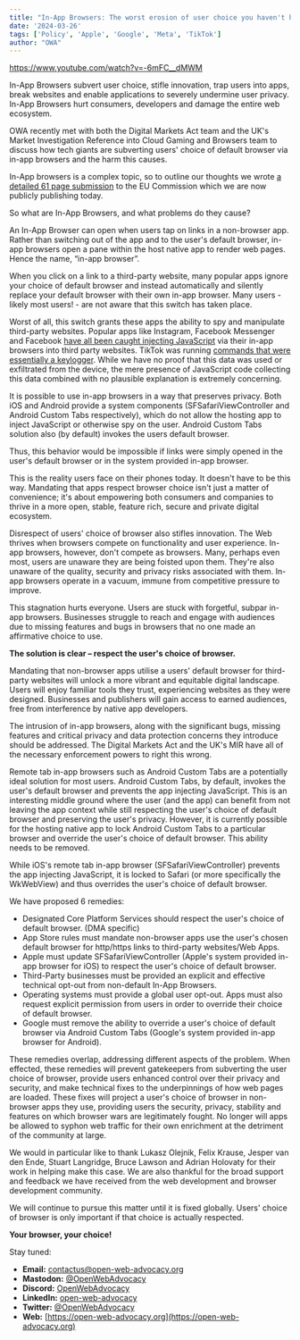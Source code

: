 ```yaml
---
title: "In-App Browsers: The worst erosion of user choice you haven't heard of"
date: '2024-03-26'
tags: ['Policy', 'Apple', 'Google', 'Meta', 'TikTok']
author: "OWA"
---
```


https://www.youtube.com/watch?v=-6mFC__dMWM

In-App Browsers subvert user choice, stifle innovation, trap users into apps, break websites and enable applications to severely undermine user privacy. In-App Browsers hurt consumers, developers and damage the entire web ecosystem.

OWA recently met with both the Digital Markets Act team and the UK's Market Investigation Reference into Cloud Gaming and Browsers team to discuss how tech giants are subverting users' choice of default browser via in-app browsers and the harm this causes.

In-App browsers is a complex topic, so to outline our thoughts we wrote [a detailed 61 page submission](/files/OWA%20-%20DMA%20Interventions%20-%20In-App%20Browsers%20v1.2.pdf) to the EU Commission which we are now publicly publishing today.

So what are In-App Browsers, and what problems do they cause?

An In-App Browser can open when users tap on links in a non-browser app. Rather than switching out of the app and to the user's default browser, in-app browsers open a pane within the host native app to render web pages. Hence the name, “in-app browser”.

When you click on a link to a third-party website, many popular apps ignore your choice of default browser and instead automatically and silently replace your default browser with their own in-app browser. Many users - likely most users! - are not aware that this switch has taken place.

Worst of all, this switch grants these apps the ability to spy and manipulate third-party websites. Popular apps like Instagram, Facebook Messenger and Facebook [have all been caught injecting JavaScript](https://krausefx.com/blog/ios-privacy-instagram-and-facebook-can-track-anything-you-do-on-any-website-in-their-in-app-browser) via their in-app browsers into third party websites. TikTok was running [commands that were essentially a keylogger](https://krausefx.com/blog/announcing-inappbrowsercom-see-what-javascript-commands-get-executed-in-an-in-app-browser). While we have no proof that this data was used or exfiltrated from the device, the mere presence of JavaScript code collecting this data combined with no plausible explanation is extremely concerning.

It is possible to use in-app browsers in a way that preserves privacy. Both iOS and Android provide a system components (SFSafariViewController and Android Custom Tabs respectively), which do not allow the hosting app to inject JavaScript or otherwise spy on the user. Android Custom Tabs solution also (by default) invokes the users default browser.

Thus, this behavior would be impossible if links were simply opened in the user's default browser or in the system provided in-app browser.

This is the reality users face on their phones today. It doesn't have to be this way. Mandating that apps respect browser choice isn't just a matter of convenience; it's about empowering both consumers and companies to thrive in a more open, stable, feature rich, secure and private digital ecosystem.

Disrespect of users' choice of browser also stifles innovation. The Web thrives when browsers compete on functionality and user experience. In-app browsers, however, don't compete as browsers. Many, perhaps even most, users are unaware they are being foisted upon them. They're also unaware of the quality, security and privacy risks associated with them. In-app browsers operate in a vacuum, immune from competitive pressure to improve.

This stagnation hurts everyone. Users are stuck with forgetful, subpar in-app browsers. Businesses struggle to reach and engage with audiences due to missing features and bugs in browsers that no one made an affirmative choice to use.

**The solution is clear – respect the user's choice of browser.**

Mandating that non-browser apps utilise a users' default browser for third-party websites will unlock a more vibrant and equitable digital landscape. Users will enjoy familiar tools they trust, experiencing websites as they were designed. Businesses and publishers will gain access to earned audiences, free from interference by native app developers.

The intrusion of in-app browsers, along with the significant bugs, missing features and critical privacy and data protection concerns they introduce should be addressed. The Digital Markets Act and the UK's MIR have all of the necessary enforcement powers to right this wrong.

Remote tab in-app browsers such as Android Custom Tabs are a potentially ideal solution for most users. Android Custom Tabs, by default, invokes the user's default browser and prevents the app injecting JavaScript. This is an interesting middle ground where the user (and the app) can benefit from not leaving the app context while still respecting the user's choice of default browser and preserving the user's privacy. However, it is currently possible for the hosting native app to lock Android Custom Tabs to a particular browser and override the user's choice of default browser. This ability needs to be removed.

While iOS's remote tab in-app browser (SFSafariViewController) prevents the app injecting JavaScript, it is locked to Safari (or more specifically the WkWebView) and thus overrides the user's choice of default browser.

We have proposed 6 remedies:
* Designated Core Platform Services should respect the user's choice of default browser. (DMA specific)
* App Store rules must mandate non-browser apps use the user's chosen default browser for http/https links to third-party websites/Web Apps.
* Apple must update SFSafariViewController (Apple's system provided in-app browser for iOS) to respect the user's choice of default browser.
* Third-Party businesses must be provided an explicit and effective technical opt-out from non-default In-App Browsers.
* Operating systems must provide a global user opt-out. Apps must also request explicit permission from users in order to override their choice of default browser.
* Google must remove the ability to override a user's choice of default browser via Android Custom Tabs (Google's system provided in-app browser for Android).

These remedies overlap, addressing different aspects of the problem. When effected, these remedies will prevent gatekeepers from subverting the user choice of browser, provide users enhanced control over their privacy and security, and make technical fixes to the underpinnings of how web pages are loaded. These fixes will project a user's choice of browser in non-browser apps they use, providing users the security, privacy, stability and features on which browser wars are legitimately fought. No longer will apps be allowed to syphon web traffic for their own enrichment at the detriment of the community at large.

We would in particular like to thank Lukasz Olejnik, Felix Krause, Jesper van den Ende, Stuart Langridge, Bruce Lawson and Adrian Holovaty for their work in helping make this case. We are also thankful for the broad support and feedback we have received from the web development and browser development community.

We will continue to pursue this matter until it is fixed globally. Users' choice of browser is only important if that choice is actually respected.

**Your browser, your choice!**

Stay tuned:
- **Email:**        [contactus@open-web-advocacy.org](mailto:contactus@open-web-advocacy.org)
- **Mastodon:**      [@OpenWebAdvocacy](https://mastodon.social/@owa)
- **Discord:**      [OpenWebAdvocacy](https://discord.gg/x53hkqrRKx)
- **LinkedIn:**     [open-web-advocacy](https://www.linkedin.com/company/open-web-advocacy/)
- **Twitter:**      [@OpenWebAdvocacy](https://twitter.com/OpenWebAdvocacy)
- **Web:**         [https://open-web-advocacy.org](https://open-web-advocacy.org)
